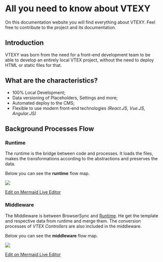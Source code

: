 # All you need to know about VTEXY

On this documentation website you will find everything about VTEXY. Feel free to contribute to the project and its documentation.

## Introduction

VTEXY was born from the need for a front-end development team to be able to develop an entirely local VTEX project, without the need to deploy HTML or static files for that.

## What are the characteristics?

- 100% Local Development;
- Data versioning of Placeholders, Settings and more;
- Automated deploy to the CMS;
- Flexible to use modern front-end technologies _(React.JS, Vue.JS, Angular.JS)_

## Background Processes Flow

### Runtime

The runtime is the bridge between code and processes. It loads the files, makes the transformations according to the abstractions and preserves the data.

Below you can see the **runtime** flow map.

![](https://mermaid.ink/svg/eyJjb2RlIjoic2VxdWVuY2VEaWFncmFtXG4gIHBhcnRpY2lwYW50IENMSVxuICBwYXJ0aWNpcGFudCBOb2RlXG4gIHBhcnRpY2lwYW50IEJyb3dzZXJTeW5jXG4gIHBhcnRpY2lwYW50IEFQSVxuXG4gICMgSW5jb21pbmdcbiAgQ0xJLT4-Tm9kZTogSW5wdXRcbiAgTm9kZS0-PkFQSTogTG9hZCBmaWxlcyBhbmQgcGFyc2UgSlNPTkMgdG8gSlNPTlxuICBBUEktPj5Ob2RlOiBJbmplY3QgcGFyc2VkIGZpbGVzIChPYmplY3QpIHRvIGdsb2JhbCB2YXJpYWJsZSBzY29wZVxuXG4gIGxvb3AgT24gRmlsZXMgQ2hhbmdlc1xuICAgICAgQVBJLS0-Tm9kZTogUmVsb2FkIGZpbGVzIGFuZCBwYXJzZVxuXG4gIGVuZFxuXG4gICMgRmluYWwiLCJtZXJtYWlkIjp7InRoZW1lIjoiZGVmYXVsdCJ9LCJ1cGRhdGVFZGl0b3IiOmZhbHNlfQ)

[Edit on Mermaid Live Editor](https://mermaid-js.github.io/mermaid-live-editor/#/edit/eyJjb2RlIjoic2VxdWVuY2VEaWFncmFtXG4gIHBhcnRpY2lwYW50IENMSVxuICBwYXJ0aWNpcGFudCBOb2RlXG4gIHBhcnRpY2lwYW50IEJyb3dzZXJTeW5jXG4gIHBhcnRpY2lwYW50IEFQSVxuXG4gICMgSW5jb21pbmdcbiAgQ0xJLT4-Tm9kZTogSW5wdXRcbiAgTm9kZS0-PkFQSTogTG9hZCBmaWxlcyBhbmQgcGFyc2UgSlNPTkMgdG8gSlNPTlxuICBBUEktPj5Ob2RlOiBJbmplY3QgcGFyc2VkIGZpbGVzIChPYmplY3QpIHRvIGdsb2JhbCB2YXJpYWJsZSBzY29wZVxuXG4gIGxvb3AgT24gRmlsZXMgQ2hhbmdlXG4gICAgICBBUEktLT5Ob2RlOiBSZWxvYWQgZmlsZXMgYW5kIHBhcnNlXG5cbiAgZW5kXG5cbiAgIyBGaW5hbCIsIm1lcm1haWQiOnsidGhlbWUiOiJkZWZhdWx0In0sInVwZGF0ZUVkaXRvciI6ZmFsc2V9)

### Middleware

The Middleware is between BrowserSync and [Runtime](#runtime).
He get the template and respective data from runtime and merge them. The conversion processes of _VTEX Controllers_ are also included in the middleware.

Below you can see the **middleware** flow map.

![](https://mermaid.ink/svg/eyJjb2RlIjoic2VxdWVuY2VEaWFncmFtXG4gICAgcGFydGljaXBhbnQgSFRUUFxuICAgIHBhcnRpY2lwYW50IEJyb3dzZXJTeW5jXG4gICAgcGFydGljaXBhbnQgVlRFWFkgTWlkZGxld2FyZVxuICAgIHBhcnRpY2lwYW50IFZURVhZIEFQSVxuXG4gICAgIyBJbmNvbWluZ1xuICAgIEhUVFAtPj5Ccm93c2VyU3luYzogSW5jb21taW5nIFJlcXVlc3RcbiAgICBCcm93c2VyU3luYy0-PlZURVhZIE1pZGRsZXdhcmU6IFByb3h5IHJlcXVlc3QgdG8gbWlkZGxld2FyZVxuICAgIFZURVhZIE1pZGRsZXdhcmUtPj5WVEVYWSBBUEk6IElkZW50aWZ5IHVzZXItYWdlbnRcbiAgICBWVEVYWSBBUEktPj5WVEVYWSBNaWRkbGV3YXJlOiBJZGVudGlmaWVkIHVzZXItYWdlbnRcbiAgICBWVEVYWSBNaWRkbGV3YXJlLT4-VlRFWFkgQVBJOiBGaW5kIGxheW91dCBieSBpZGVudGlmaWVkIHVzZXItYWdlbnQgYW5kIHBhdGhzXG4gICAgVlRFWFkgQVBJLT4-VlRFWFkgTWlkZGxld2FyZTogRmluZGVkIGxheW91dFxuICAgIFZURVhZIE1pZGRsZXdhcmUtPj5WVEVYWSBBUEk6IFBhcnNlIHRlbXBsYXRlXG4gICAgVlRFWFkgQVBJLT4-VlRFWFkgTWlkZGxld2FyZTogUGFyc2VkIHRlbXBsYXRlXG5cblxuICAgICMgRmluYWxcbiAgICBWVEVYWSBNaWRkbGV3YXJlLT4-QnJvd3NlclN5bmM6IFJlc3BvbnNlIGZyb20gbWlkZGxld2FyZVxuICAgIEJyb3dzZXJTeW5jLT4-SFRUUDogUmVzcG9uc2UiLCJtZXJtYWlkIjp7InRoZW1lIjoiZGVmYXVsdCJ9fQ)

[Edit on Mermaid Live Editor](https://mermaid-js.github.io/mermaid-live-editor/#/edit/eyJjb2RlIjoic2VxdWVuY2VEaWFncmFtXG4gIHBhcnRpY2lwYW50IEhUVFBcbiAgcGFydGljaXBhbnQgQnJvd3NlclN5bmNcbiAgcGFydGljaXBhbnQgVlRFWFkgTWlkZGxld2FyZVxuICBwYXJ0aWNpcGFudCBWVEVYWSBBUElcblxuICAjIEluY29taW5nXG4gIEhUVFAtPj5Ccm93c2VyU3luYzogSW5jb21taW5nIFJlcXVlc3RcbiAgQnJvd3NlclN5bmMtPj5WVEVYWSBNaWRkbGV3YXJlOiBQcm94eSByZXF1ZXN0IHRvIG1pZGRsZXdhcmVcbiAgVlRFWFkgTWlkZGxld2FyZS0-PlZURVhZIEFQSTogSWRlbnRpZnkgdXNlci1hZ2VudFxuICBWVEVYWSBBUEktPj5WVEVYWSBNaWRkbGV3YXJlOiBJZGVudGlmaWVkIHVzZXItYWdlbnRcbiAgVlRFWFkgTWlkZGxld2FyZS0-PlZURVhZIEFQSTogRmluZCBsYXlvdXQgYnkgaWRlbnRpZmllZCB1c2VyLWFnZW50IGFuZCBwYXRoc1xuICBWVEVYWSBBUEktPj5WVEVYWSBNaWRkbGV3YXJlOiBGaW5kZWQgbGF5b3V0XG4gIFZURVhZIE1pZGRsZXdhcmUtPj5WVEVYWSBBUEk6IFBhcnNlIHRlbXBsYXRlXG4gIFZURVhZIEFQSS0-PlZURVhZIE1pZGRsZXdhcmU6IFBhcnNlZCB0ZW1wbGF0ZVxuXG5cbiAgIyBGaW5hbFxuICBWVEVYWSBNaWRkbGV3YXJlLT4-QnJvd3NlclN5bmM6IFJlc3BvbnNlIGZyb20gbWlkZGxld2FyZVxuICBCcm93c2VyU3luYy0-PkhUVFA6IFJlc3BvbnNlIiwibWVybWFpZCI6eyJ0aGVtZSI6ImRlZmF1bHQifSwidXBkYXRlRWRpdG9yIjpmYWxzZX0)
